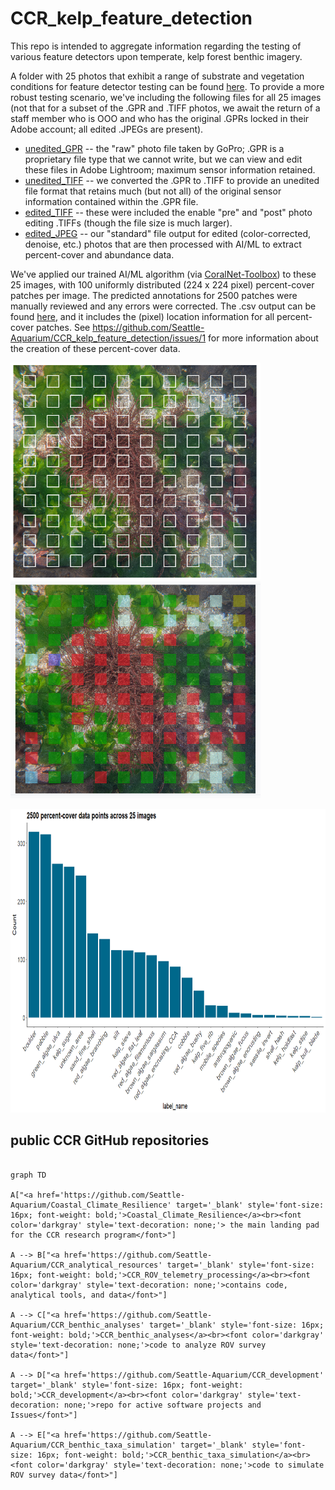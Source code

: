# CCR_kelp_feature_detection
This repo is intended to aggregate information regarding the testing of various feature detectors upon temperate, kelp forest benthic imagery.

A folder with 25 photos that exhibit a range of substrate and vegetation conditions for feature detector testing can be found [here](https://github.com/zhrandell/CCR_kelp_feature_detection/tree/main/photos). To provide a more robust testing scenario, we've including the following files for all 25 images (not that for a subset of the .GPR and .TIFF photos, we await the return of a staff member who is OOO and who has the original .GPRs locked in their Adobe account; all edited .JPEGs are present). 

- [unedited_GPR](https://github.com/Seattle-Aquarium/CCR_kelp_feature_detection/tree/main/photos/unedited_GPR) -- the "raw" photo file taken by GoPro; .GPR is a proprietary file type that we cannot write, but we can view and edit these files in Adobe Lightroom; maximum sensor information retained.
- [unedited_TIFF](https://github.com/Seattle-Aquarium/CCR_kelp_feature_detection/tree/main/photos/unedited_TIFF) -- we converted the .GPR to .TIFF to provide an unedited file format that retains much (but not all) of the original sensor information contained within the .GPR file. 
- [edited_TIFF](https://github.com/Seattle-Aquarium/CCR_kelp_feature_detection/tree/main/photos/edited_TIFF) -- these were included the enable "pre" and "post" photo editing .TIFFs (though the file size is much larger).
- [edited_JPEG](https://github.com/Seattle-Aquarium/CCR_kelp_feature_detection/tree/main/photos/edited_JPEG) -- our "standard" file output for edited (color-corrected, denoise, etc.) photos that are then processed with AI/ML to extract percent-cover and abundance data. 

We've applied our trained AI/ML algorithm (via [CoralNet-Toolbox](https://github.com/Jordan-Pierce/CoralNet-Toolbox)) to these 25 images, with 100 uniformly distributed (224 x 224 pixel) percent-cover patches per image. The predicted annotations for 2500 patches were manually reviewed and any errors were corrected. The .csv output can be found [here](https://github.com/Seattle-Aquarium/CCR_kelp_feature_detection/blob/main/data_output/25_images_percent-cover.csv), and it includes the (pixel) location information for all percent-cover patches. See https://github.com/Seattle-Aquarium/CCR_kelp_feature_detection/issues/1 for more information about the creation of these percent-cover data. 

<p float="center">
  <img src="figs/100_patches.png" width="400" height="347" />
  <img src="figs/100_annotated_patches.png" width="400" height="347" />
 </p>

<p float="center">
  <img src="figs/frequency_histogram.png" width="800" height="486" />
 </p>

 ## public CCR GitHub repositories 

```mermaid

graph TD

A["<a href='https://github.com/Seattle-Aquarium/Coastal_Climate_Resilience' target='_blank' style='font-size: 16px; font-weight: bold;'>Coastal_Climate_Resilience</a><br><font color='darkgray' style='text-decoration: none;'> the main landing pad for the CCR research program</font>"]

A --> B["<a href='https://github.com/Seattle-Aquarium/CCR_analytical_resources' target='_blank' style='font-size: 16px; font-weight: bold;'>CCR_ROV_telemetry_processing</a><br><font color='darkgray' style='text-decoration: none;'>contains code, analytical tools, and data</font>"]

A --> C["<a href='https://github.com/Seattle-Aquarium/CCR_benthic_analyses' target='_blank' style='font-size: 16px; font-weight: bold;'>CCR_benthic_analyses</a><br><font color='darkgray' style='text-decoration: none;'>code to analyze ROV survey data</font>"]

A --> D["<a href='https://github.com/Seattle-Aquarium/CCR_development' target='_blank' style='font-size: 16px; font-weight: bold;'>CCR_development</a><br><font color='darkgray' style='text-decoration: none;'>repo for active software projects and Issues</font>"]

A --> E["<a href='https://github.com/Seattle-Aquarium/CCR_benthic_taxa_simulation' target='_blank' style='font-size: 16px; font-weight: bold;'>CCR_benthic_taxa_simulation</a><br><font color='darkgray' style='text-decoration: none;'>code to simulate ROV survey data</font>"]

```

